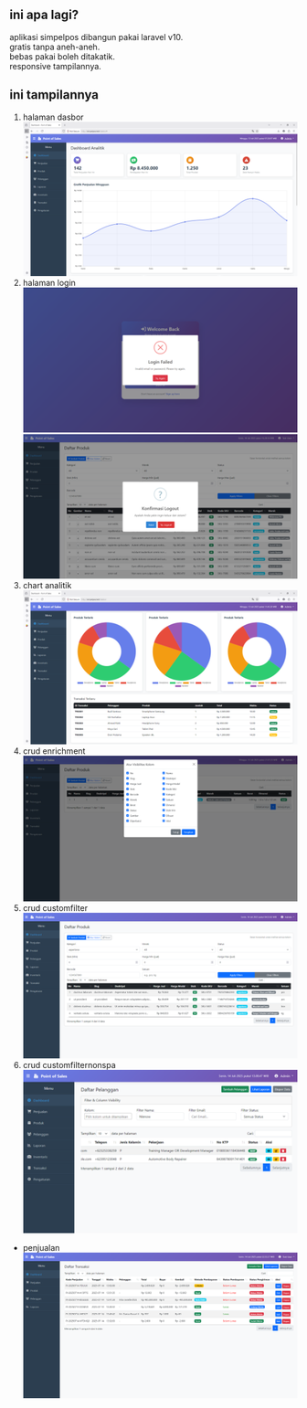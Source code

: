 ## ini apa lagi?
aplikasi simpelpos dibangun pakai laravel v10.
<br>
gratis tanpa aneh-aneh. 
<br>
bebas pakai boleh ditakatik.
<br>
responsive tampilannya.

## ini tampilannya

1. halaman dasbor
![dasbor](/docs/dasbor.png)
2. halaman login
![login](/docs/loginkonfirm.png)
![login](/docs/logoutkonfirm.png)
3. chart analitik
![analitik](/docs/analitik.png)
4. crud enrichment
![analitik](/docs/crudenrichment.png)
5. crud customfilter
![analitik](/docs/crudcustomfilter.png)
6. crud customfilternonspa
![analitik](/docs/crudcustomfilternospa.png)
- penjualan
![analitik](/docs/tpenjualan.png)